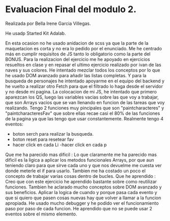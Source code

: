<h1> Evaluacion Final del modulo 2. </h1>
Realizada por Bella Irene Garcia Villegas.

He usadp Started Kit Adalab.

En esta ocasion no he usado anidacion de scss ya que la parte de la maquetacion es corta y no era lo pedido por el enunciado. Me he centrado más en cumplir requisitos de JS tanto lo obligatorio como la parte del BONUS.
Para la realizacion del ejercicio me he apoyado en ejercicios resueltos en clase y en repasar el ultimo ejercicio realizado por ivan de las naves y sus colores.
He intentado mezclar todos los conceptos por lo que he usado DOM avanzado para añadir las listas completas. Y para la busqueda de personajes he intentado apoyarme en el equipo del backend y he vuelto a realizar otro Fetch para que el filtrado lo haga desde el servidor y no desde mi pagina.
La colocacion de mi JS, he intentado que primero aparezcan los QS, luego las variables vacias sobre las que voy a trabajar, que son Arrays vacios que se van llenando en funcion de las tareas que voy realizando.
Tengo 2 funciones muy pincipales que son "paintcharacteres" y "paintcharacteresFav" que sobre ellas recae casi el 80% de las funciones de la pagina ya que las tengo que usar constantemente.
Realmente tengo 4 eventos:

- boton serch para realizar la busqueda.
- boton reset para resetear fav
- hacer click en cada Li
-hacer click en cada p

Que me ha parecido mas dificil :
Lo que claramente me ha parecido mas dificil es la ligica a aplicar los metodos funcionales Arrays, por que aun teniendo claro para que sirve cada uno y que nos devuelme me cuesta ver donde meterle el if para usarlo.
Tambien me ha costado un poco el concepto de trabajar varias cosas dentro de bucles.
Que he aprendido :
Creo que con este ejercicio he aprendido bastante sobre como reutilizar funciones.
Tambien he aclarado mucho conceptos sobre DOM avanzado y sus beneficios.
Aplicar la logica de cuando y porque pasa cada evento y que si quiero que pasen cosas nuevas hay que volver a llamar a la funcion apropiada.
He usado mucho debugger y he podido ver el funcionamiento paso por paso de cada funcion.
He aprendido que no se puede usar 2 eventos sobre el mismo elemento.
